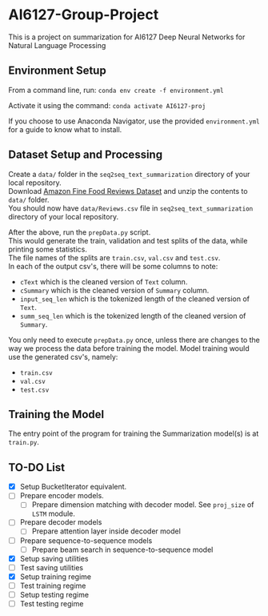 # AI6127-Group-Project
This is a project on summarization for AI6127 Deep Neural Networks for Natural Language Processing

## Environment Setup
From a command line, run:
`conda env create -f environment.yml`

Activate it using the command:
`conda activate AI6127-proj`

If you choose to use Anaconda Navigator, use the provided `environment.yml` for a guide to know what to install.

## Dataset Setup and Processing
Create a `data/` folder in the `seq2seq_text_summarization` directory of your local repository.<br>
Download [Amazon Fine Food Reviews Dataset](https://www.kaggle.com/datasets/snap/amazon-fine-food-reviews) and unzip the contents to ```data/``` folder.<br>
You should now have ```data/Reviews.csv``` file in `seq2seq_text_summarization` directory of your local repository.<br>

After the above, run the ```prepData.py``` script.<br>
This would generate the train, validation and test splits of the data, while printing some statistics.<br>
The file names of the splits are `train.csv`, `val.csv` and `test.csv`.<br>
In each of the output csv's, there will be some columns to note:
- ```cText``` which is the cleaned version of ```Text``` column.
- ```cSummary``` which is the cleaned version of ```Summary``` column.
- `input_seq_len` which is the tokenized length of the cleaned version of `Text`.
- `summ_seq_len` which is the tokenized length of the cleaned version of `Summary`.

You only need to execute ```prepData.py``` once, unless there are changes to the way we process the data before training the model.
Model training would use the generated csv's, namely:
- `train.csv`
- `val.csv`
- `test.csv`

## Training the Model
The entry point of the program for training the Summarization model(s) is at ```train.py```.

## TO-DO List
- [x] Setup BucketIterator equivalent.
- [ ] Prepare encoder models.
  - [ ] Prepare dimension matching with decoder model. See `proj_size` of `LSTM` module.
- [ ] Prepare decoder models
  - [ ] Prepare attention layer inside decoder model
- [ ] Prepare sequence-to-sequence models
  - [ ] Prepare beam search in sequence-to-sequence model
- [x] Setup saving utilities
- [ ] Test saving utilities
- [x] Setup training regime
- [ ] Test training regime
- [ ] Setup testing regime
- [ ] Test testing regime